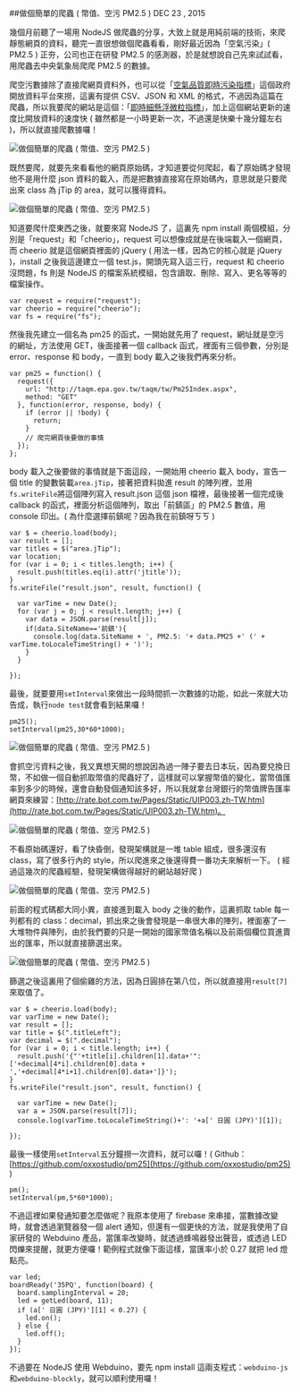 <!-- @@master  = ../../_layout.html-->

<!-- @@block  =  jsBottom-->

<include src="../../_articles-js.html"></include>

<!-- @@close-->

<!-- @@block  =  css-->

<include src="../../_articles-css.html"></include>

<!-- @@close-->

<!-- @@block  =  articles-social-->

<include src="../../_articles-social.html"></include>

<!-- @@close-->

<!-- @@block  =  articles-footer-->

<include src="../../_articles.html"></include>

<!-- @@close-->

<!-- @@block  =  meta-->

<meta property="article:published_time" content="2015-12-23T23:50:00+01:00">

<meta name="keywords" content="spider,cheerio,爬蟲,網路爬蟲,request,nodejs,fs">

<meta name="description" content="幾個月前聽了一場用 NodeJS 做爬蟲的分享，大致上就是用純前端的技術，來爬靜態網頁的資料，聽完一直很想做個爬蟲看看，剛好最近因為「空氣污染」( PM2.5 ) 正夯，公司也正在研發 PM2.5 的感測器，於是就想說自己先來試試看，用爬蟲去中央氣象局爬爬 PM2.5 的數據。">

<meta itemprop="name" content="做個簡單的爬蟲 ( 幣值、空污 PM2.5 ) - OXXO.STUDIO">

<meta itemprop="image" content="http://www.oxxostudio.tw/img/articles/201512/20151223_1_01b.jpg">

<meta itemprop="description" content="幾個月前聽了一場用 NodeJS 做爬蟲的分享，大致上就是用純前端的技術，來爬靜態網頁的資料，聽完一直很想做個爬蟲看看，剛好最近因為「空氣污染」( PM2.5 ) 正夯，公司也正在研發 PM2.5 的感測器，於是就想說自己先來試試看，用爬蟲去中央氣象局爬爬 PM2.5 的數據。">

<meta property="og:title" content="做個簡單的爬蟲 ( 幣值、空污 PM2.5 ) - OXXO.STUDIO">

<meta property="og:url" content="http://www.oxxostudio.tw/articles/201512/spider-basic.html" target="_blank">

<meta property="og:image" content="http://www.oxxostudio.tw/img/articles/201512/20151223_1_01b.jpg">

<meta property="og:description" content="幾個月前聽了一場用 NodeJS 做爬蟲的分享，大致上就是用純前端的技術，來爬靜態網頁的資料，聽完一直很想做個爬蟲看看，剛好最近因為「空氣污染」( PM2.5 ) 正夯，公司也正在研發 PM2.5 的感測器，於是就想說自己先來試試看，用爬蟲去中央氣象局爬爬 PM2.5 的數據。">

<title>做個簡單的爬蟲 ( 幣值、空污 PM2.5 ) - OXXO.STUDIO</title> 

<!-- @@close-->

<!-- @@block  =  articles-content--> 

##做個簡單的爬蟲 ( 幣值、空污 PM2.5 ) <span class="article-date" tag="web">DEC 23	, 2015</span>

幾個月前聽了一場用 NodeJS 做爬蟲的分享，大致上就是用純前端的技術，來爬靜態網頁的資料，聽完一直很想做個爬蟲看看，剛好最近因為「空氣污染」( PM2.5 ) 正夯，公司也正在研發 PM2.5 的感測器，於是就想說自己先來試試看，用爬蟲去中央氣象局爬爬 PM2.5 的數據。

爬空污數據除了直接爬網頁資料外，也可以從「[空氣品質即時污染指標](http://data.gov.tw/node/6074)」這個政府開放資料平台來撈，這裏有提供 CSV、JSON 和 XML 的格式，不過因為這篇在爬蟲，所以我要爬的網站是這個：「[即時細懸浮微粒指標](http://taqm.epa.gov.tw/taqm/tw/Pm25Index.aspx)」，加上這個網站更新的速度比開放資料的速度快 ( 雖然都是一小時更新一次，不過還是快樂十幾分鐘左右 )，所以就直接爬數據囉！

![做個簡單的爬蟲 ( 幣值、空污 PM2.5 )](/img/articles/201512/20151223_1_02.jpg)

既然要爬，就要先來看看他的網頁原始碼，才知道要從何爬起，看了原始碼才發現他不是用什麼 json 資料的載入，而是把數據直接寫在原始碼內，意思就是只要爬出來 class 為 jTip 的 area，就可以獲得資料。

![做個簡單的爬蟲 ( 幣值、空污 PM2.5 )](/img/articles/201512/20151223_1_03.jpg)

知道要爬什麼東西之後，就要來寫 NodeJS 了，這裏先 npm install 兩個模組，分別是「request」和「cheerio」，request 可以想像成就是在後端載入一個網頁，而 cheerio 就是這個網頁裡面的 jQuery ( 用法一樣，因為它的核心就是 jQuery )，install 之後我這邊建立一個 test.js，開頭先寫入這三行，request 和 cheerio 沒問題，fs 則是 NodeJS 的檔案系統模組，包含讀取、刪除、寫入、更名等等的檔案操作。

	var request = require("request");
	var cheerio = require("cheerio");
	var fs = require("fs");

然後我先建立一個名為 pm25 的函式，一開始就先用了 request，網址就是空污的網址，方法使用 GET，後面接著一個 callback 函式，裡面有三個參數，分別是 error、response 和 body，一直到 body 載入之後我們再來分析。

	var pm25 = function() {
	  request({
	    url: "http://taqm.epa.gov.tw/taqm/tw/Pm25Index.aspx",
	    method: "GET"
	  }, function(error, response, body) {
	    if (error || !body) {
	      return;
	    }
	    // 爬完網頁後要做的事情
	  });
	};

body 載入之後要做的事情就是下面這段，一開始用 cheerio 載入 body，宣告一個 title 的變數裝載`area.jTip`，接著把資料拋進 result 的陣列裡，並用`fs.writeFile`將這個陣列寫入 result.json 這個 json 檔裡，最後接著一個完成後 callback 的函式，裡面分析這個陣列，取出「前鎮區」的 PM2.5 數值，用 console 印出。( 為什麼選擇前鎮呢？因為我在前鎮呀ㄎㄎ )

	var $ = cheerio.load(body);
	var result = [];
	var titles = $("area.jTip");
	var location;
	for (var i = 0; i < titles.length; i++) {
	  result.push(titles.eq(i).attr('jtitle'));
	}
	fs.writeFile("result.json", result, function() {

	  var varTime = new Date();
	  for (var j = 0; j < result.length; j++) {
	    var data = JSON.parse(result[j]);
	    if(data.SiteName=='前鎮'){
	      console.log(data.SiteName + ', PM2.5: '+ data.PM25 +' (' + varTime.toLocaleTimeString() + ')');
	    }
	  }

	});

最後，就要要用`setInterval`來做出一段時間抓一次數據的功能，如此一來就大功告成，執行`node test`就會看到結果囉！

	pm25();
	setInterval(pm25,30*60*1000);

![做個簡單的爬蟲 ( 幣值、空污 PM2.5 )](/img/articles/201512/20151223_1_04.jpg)

會抓空污資料之後，我又異想天開的想說因為過一陣子要去日本玩，因為要兌換日幣，不如做一個自動抓取幣值的爬蟲好了，這樣就可以掌握幣值的變化，當幣值匯率到多少的時候，還會自動發個通知該多好，所以我就拿台灣銀行的幣值牌告匯率網頁來練習：[http://rate.bot.com.tw/Pages/Static/UIP003.zh-TW.htm](http://rate.bot.com.tw/Pages/Static/UIP003.zh-TW.htm)。

![做個簡單的爬蟲 ( 幣值、空污 PM2.5 )](/img/articles/201512/20151223_1_05.jpg)

不看原始碼還好，看了快昏倒，發現架構就是一堆 table 組成，很多還沒有 class，寫了很多行內的 style，所以爬進來之後還得費一番功夫來解析一下。 ( 經過這幾次的爬蟲經驗，發現架構做得越好的網站越好爬 )

![做個簡單的爬蟲 ( 幣值、空污 PM2.5 )](/img/articles/201512/20151223_1_06.jpg)

前面的程式碼都大同小異，直接進到載入 body 之後的動作，這裏抓取 table 每一列都有的 class：decimal，抓出來之後會發現是一串很大串的陣列，裡面塞了一大堆物件與陣列，由於我們要的只是一開始的國家幣值名稱以及前兩個欄位買進賣出的匯率，所以就直接篩選出來。

![做個簡單的爬蟲 ( 幣值、空污 PM2.5 )](/img/articles/201512/20151223_1_07.jpg)

篩選之後這裏用了個偷雞的方法，因為日圓排在第八位，所以就直接用`result[7]`來取值了。

	var $ = cheerio.load(body);
	var varTime = new Date();
	var result = [];
	var title = $(".titleLeft");
	var decimal = $(".decimal");
	for (var i = 0; i < title.length; i++) {
	  result.push('{"'+title[i].children[1].data+'":['+decimal[4*i].children[0].data + ','+decimal[4*i+1].children[0].data+']}');
	}
	fs.writeFile("result.json", result, function() {

	  var varTime = new Date();
	  var a = JSON.parse(result[7]);
	  console.log(varTime.toLocaleTimeString()+': '+a[' 日圓 (JPY)'][1]);

	});

最後一樣使用`setInterval`五分鐘撈一次資料，就可以囉！( Github：[https://github.com/oxxostudio/pm25](https://github.com/oxxostudio/pm25) )

	pm();
	setInterval(pm,5*60*1000);

不過這裡如果發通知要怎麼做呢？我原本使用了 firebase 來串接，當數據改變時，就會透過瀏覽器發一個 alert 通知，但還有一個更快的方法，就是我使用了自家研發的 Webduino 產品，當匯率改變時，就透過蜂鳴器發出聲音，或透過 LED 閃爍來提醒，就更方便囉！範例程式就像下面這樣，當匯率小於 0.27 就把 led 燈點亮。

	var led;
	boardReady('35PQ', function(board) {
	  board.samplingInterval = 20;
	  led = getLed(board, 11);
	  if (a[' 日圓 (JPY)'][1] < 0.27) {
	    led.on();
	  } else {
	    led.off();
	  }
	});

不過要在 NodeJS 使用 Webduino，要先 npm install 這兩支程式：`webduino-js`和`webduino-blockly`，就可以順利使用囉！

<!-- @@close-->




